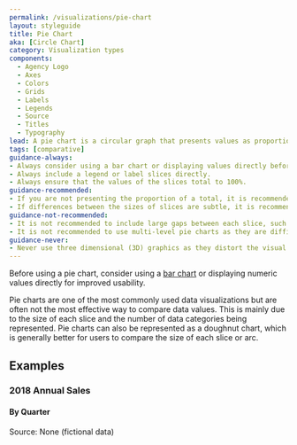 ```yaml
---
permalink: /visualizations/pie-chart
layout: styleguide
title: Pie Chart
aka: [Circle Chart]
category: Visualization types
components:
  - Agency Logo
  - Axes
  - Colors
  - Grids
  - Labels
  - Legends
  - Source
  - Titles
  - Typography
lead: A pie chart is a circular graph that presents values as proportionate slices.
tags: [comparative]
guidance-always:
- Always consider using a bar chart or displaying values directly before using a pie chart.
- Always include a legend or label slices directly.
- Always ensure that the values of the slices total to 100%.
guidance-recommended:
- If you are not presenting the proportion of a total, it is recommended to use a bar chart.
- If differences between the sizes of slices are subtle, it is recommended to use a bar chart.
guidance-not-recommended:
- It is not recommended to include large gaps between each slice, such as in an exploded pie chart.
- It is not recommended to use multi-level pie charts as they are difficult to decipher.
guidance-never:
- Never use three dimensional (3D) graphics as they distort the visual calculation of volume.
---
```

<div class="usa-viz-warning">
  Before using a pie chart, consider using a
  <a href="{{ site.baseurl }}/visualizations/bar-chart">bar chart</a>
  or displaying numeric values directly for improved usability.
</div>

<p>
  Pie charts are one of the most commonly used data visualizations but are often
  not the most effective way to compare data values. This is mainly due to the 
  size of each slice and the number of data categories being represented. Pie
  charts can also be represented as a doughnut chart, which is generally better
  for users to compare the size of each slice or arc.
</p>

<h2>Examples</h2>
<div class="usa-chart-card">
  <div class="usa-chart-header">
    <h3 class="usa-chart-title">2018 Annual Sales</h3>
    <h4 class="usa-chart-subtitle">By Quarter</h4>
  </div>
  <canvas id="chart-pie"></canvas>
  <div class="usa-source-container">
    <div>
      Source: None (fictional data)
  </div>
</div>
